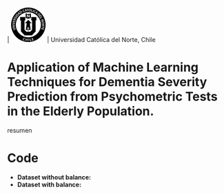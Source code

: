 | ![Universidad Católica del Norte](images/60x60-ucn-negro.png "www.ucn.cl") | Universidad Católica del Norte, Chile

# Application of Machine Learning Techniques for Dementia Severity Prediction from Psychometric Tests in the Elderly Population.

resumen

# Code

* **Dataset without balance:**
* **Dataset with balance:**
